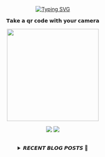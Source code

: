 
<div align="center">
  <br><br><br>
  <a href="https://beomcoder.tistory.com">
    <img src="https://readme-typing-svg.demolab.com?font=Fira+Code&pause=1000&color=B1F767&center=true&vCenter=true&width=435&lines=I'm+Beomwon+Lee%2C;AI+engineer%2C;interested+in+coding." alt="Typing SVG" />
  </a>
  
  <br>
  <p>𝗧𝗮𝗸𝗲 𝗮 𝗾𝗿 𝗰𝗼𝗱𝗲 𝘄𝗶𝘁𝗵 𝘆𝗼𝘂𝗿 𝗰𝗮𝗺𝗲𝗿𝗮</p>
  <p align="center">
    <img width="250" height="250" src="https://github.com/beomwon/beomwon/assets/38881094/3c7a0ddd-6f4a-4531-86cf-b535fecff91c">
  </p>
  
  <p align="center"><a href="https://beomcoder.tistory.com/"><img src="https://img.shields.io/badge/blog-A9BCF5?style=flat-square&logo=Undertale&logoColor=white&link=https://beomcoder.tistory.com/"/></a>  <a href="mailto:viva.beom@gmail.com"><img src="https://img.shields.io/badge/mail-D0A9F5?style=flat-square&logo=Gmail&logoColor=white&link=mailto:viva.beom@gmail.com"/></a></p>
  <br>

  <details>
  <summary>𝙍𝙀𝘾𝙀𝙉𝙏 𝘽𝙇𝙊𝙂 𝙋𝙊𝙎𝙏𝙎 🚩</summary>
  <br>
  <div markdown="1">

  |index|date|title|
  |:---:|---|---|
|1|2023/10/24|[간편하고 특이하게 나만의 QR코드 만들기](https://beomcoder.tistory.com/106)|
|2|2023/10/18|[파일명 뒤에 0으로 채워 자릿수 맞추고 일괄 변경하는 배치 파일이나 파이썬 코드](https://beomcoder.tistory.com/105)|
|3|2023/10/17|[구름레벨 '계수기 만들기' 파이썬 코드](https://beomcoder.tistory.com/104)|
|4|2023/10/17|[AWS 포트(방화벽) 연결 실수 해결 [ufw 문제]](https://beomcoder.tistory.com/103)|
|5|2023/09/14|[프로그래머스 '과제 진행하기' 파이썬 풀이](https://beomcoder.tistory.com/102)|
|6|2023/09/04|[프로그래머스 '다리를 지나는 트럭' 파이썬 풀이](https://beomcoder.tistory.com/101)|
|7|2023/08/30|[구름레벨 '징검다리건너기' 파이썬 풀이](https://beomcoder.tistory.com/100)|
|8|2023/08/30|[프로그래머스 탐욕법(Greedy)'단속카메라'  파이썬 풀이](https://beomcoder.tistory.com/99)|
</div>
</details>
</div>
